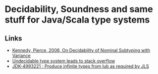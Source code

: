 # Decidability, Soundness and same stuff for Java/Scala type systems

## Links
- [Kennedy, Pierce, 2006, On Decidability of Nominal Subtyping with Variance](http://www.cis.upenn.edu/~bcpierce/papers/variance.pdf)
- [Undecidable type system leads to stack overflow](https://bugs.openjdk.java.net/browse/JDK-6558545)
- [JDK-4993221 : Produce infinite types from lub as required by JLS](https://bugs.java.com/bugdatabase/view_bug.do?bug_id=4993221)
